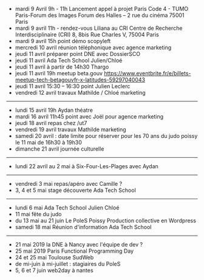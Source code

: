 - mardi 9 Avril 9h - 11h Lancement appel à projet Paris Code 4 - TUMO Paris-Forum des Images Forum des Halles – 2 rue du cinéma 75001 Paris
- mardi 9 avril 11h - rendez-vous Liliana au CRI Centre de Recherche Interdisciplinaire (CRI) 8, 8bis Rue Charles V, 75004 Paris
- mardi 9 avril 15h point démo scopyleft
- mercredi 10 avril réunion téléphonique avec agence marketing
- jeudi 11 avril préparer point DNE avec DossierSCO
- jeudi 11 avril Ada Tech School Julien/Chloé
- jeudi 11 avril à partir de 14h30 Thargo
- jeudi 11 avril 19h meetup beta.gouv https://www.eventbrite.fr/e/billets-meetup-tech-betagouvfr-x-latitudes-59297040043
- jeudi 11 avril 15:30 – 16:30 point Julien Leclerc
- vendredi 12 avril travaux Mathilde / Chloé marketing
---
- lundi 15 avril 19h Aydan théatre
- mardi 16 avril 11h45 point avec Joël pour agence marketing
- jeudi 18 avril repas chez /ut7
- vendredi 19 avril travaux Mathilde marketing
- samedi 20 avril : date limite pour réserver pour les 70 ans du judo poissy le 11 mai de 16h30 à 19h30
- dimanche 21 avril journée culturelle
---
- lundi 22 avril au 2 mai à Six-Four-Les-Plages avec Aydan
---
- vendredi 3 mai repas/apéro avec Camille ?
- 3, 4 et 5 mai stage découverte Ada Tech School
---
- lundi 6 mai Ada Tech School Julien Chloé
- 11 mai fête du judo
- du 13 mai au 21 juin Le PoleS Poissy  Production collective en Wordpress
- samedi 18 mai Réunion d'information Ada Tech School
---
- 21 mai 2019 la DNE à Nancy avec l'équipe de dev ?
- 25 mai 2019 Paris Functional Programming Day
- 24 et 25 mai Toulouse SudWeb
- de mi-juin à mi-juillet : stagiaires du PoleS
- 5, 6 et 7 juin web2day à nantes
